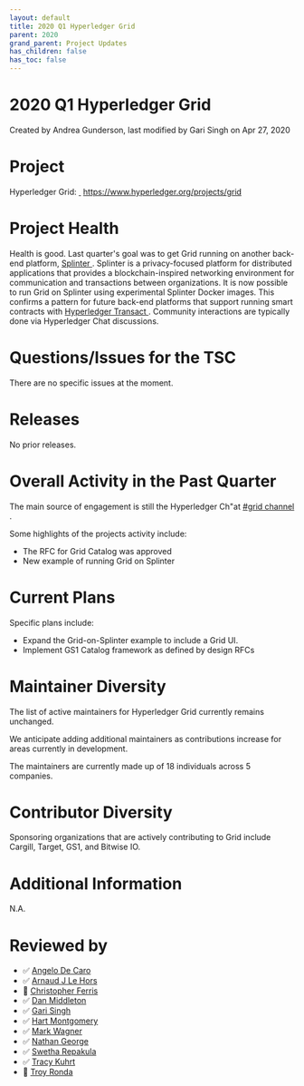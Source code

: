 ```yaml
---
layout: default
title: 2020 Q1 Hyperledger Grid
parent: 2020
grand_parent: Project Updates
has_children: false
has_toc: false
---
```


# 2020 Q1 Hyperledger Grid

Created by Andrea Gunderson, last modified by Gari Singh on Apr 27, 2020

# Project

Hyperledger Grid: <a href="https://www.hyperledger.org/projects/grid" class="external-link" rel="nofollow"> </a>
<a href="https://www.hyperledger.org/projects/grid" class="external-link" rel="nofollow">https://www.hyperledger.org/projects/grid</a>

# Project Health

Health is good. Last quarter's goal was to get Grid running on another
back-end platform,
<a href="https://github.com/Cargill/splinter/" class="external-link" rel="nofollow"><span>Splinter </span></a> . Splinter is a
privacy-focused platform for distributed applications that provides a
blockchain-inspired networking environment for communication and
transactions between organizations. It is now possible to run Grid on
Splinter using experimental Splinter Docker images. This confirms a
pattern for future back-end platforms that support running smart
contracts with
<a href="https://github.com/hyperledger/transact" class="external-link" rel="nofollow"><span>Hyperledger Transact </span></a> . Community
interactions are typically done via Hyperledger Chat discussions.

# Questions/Issues for the TSC

There are no specific issues at the moment.

# Releases

No prior releases.

# Overall Activity in the Past Quarter

The main source of engagement is still the Hyperledger Ch"at <a href="https://chat.hyperledger.org/channel/grid" class="external-link" rel="nofollow"><span>#grid channel </span></a> .

Some highlights of the projects activity include:

-   The RFC for Grid Catalog was approved
-   New example of running Grid on Splinter

# Current Plans

Specific plans include:

-   Expand the Grid-on-Splinter example to include a Grid UI.
-   Implement GS1 Catalog framework as defined by design RFCs

# Maintainer Diversity

The list of active maintainers for Hyperledger Grid currently remains
unchanged.

We anticipate adding additional maintainers as contributions increase
for areas currently in development.

The maintainers are currently made up of 18 individuals across 5
companies.

# Contributor Diversity

Sponsoring organizations that are actively contributing to Grid include
Cargill, Target, GS1, and Bitwise IO.



# Additional Information

N.A.

# Reviewed by
-   ✅ <a href="https://wiki.hyperledger.org/display/~angelo.decaro" class="confluence-userlink user-mention" data-username="angelo.decaro" data-linked-resource-id="16327529" data-linked-resource-version="1" data-linked-resource-type="userinfo" data-base-url="https://wiki.hyperledger.org">Angelo De Caro</a>
-   ✅ <a href="https://wiki.hyperledger.org/display/~lehors" class="confluence-userlink user-mention" data-username="lehors" data-linked-resource-id="2394240" data-linked-resource-version="1" data-linked-resource-type="userinfo" data-base-url="https://wiki.hyperledger.org">Arnaud J Le Hors</a>
-   🔲 <a href="https://wiki.hyperledger.org/display/~ChristopherFerris" class="confluence-userlink user-mention" data-username="ChristopherFerris" data-linked-resource-id="2392402" data-linked-resource-version="1" data-linked-resource-type="userinfo" data-base-url="https://wiki.hyperledger.org">Christopher Ferris</a>
-   ✅
<a href="https://wiki.hyperledger.org/display/~dan.middleton@intel.com" class="confluence-userlink user-mention" data-username="dan.middleton@intel.com" data-linked-resource-id="6427025" data-linked-resource-version="2" data-linked-resource-type="userinfo" data-base-url="https://wiki.hyperledger.org">Dan Middleton</a>
-   ✅ <a href="https://wiki.hyperledger.org/display/~mastersingh24" class="confluence-userlink user-mention" data-username="mastersingh24" data-linked-resource-id="16321659" data-linked-resource-version="1" data-linked-resource-type="userinfo" data-base-url="https://wiki.hyperledger.org">Gari Singh</a>
-   ✅ <a href="https://wiki.hyperledger.org/display/~hartm" class="confluence-userlink user-mention" data-username="hartm" data-linked-resource-id="6422922" data-linked-resource-version="1" data-linked-resource-type="userinfo" data-base-url="https://wiki.hyperledger.org">Hart Montgomery</a>
-   ✅ <a href="https://wiki.hyperledger.org/display/~mwagner" class="confluence-userlink user-mention" data-username="mwagner" data-linked-resource-id="5505170" data-linked-resource-version="1" data-linked-resource-type="userinfo" data-base-url="https://wiki.hyperledger.org">Mark Wagner</a>
-   ✅ <a href="https://wiki.hyperledger.org/display/~nage" class="confluence-userlink user-mention" data-username="nage" data-linked-resource-id="2393038" data-linked-resource-version="1" data-linked-resource-type="userinfo" data-base-url="https://wiki.hyperledger.org">Nathan George</a>
-   ✅ <a href="https://wiki.hyperledger.org/display/~swetharepakula" class="confluence-userlink user-mention" data-username="swetharepakula" data-linked-resource-id="5505323" data-linked-resource-version="1" data-linked-resource-type="userinfo" data-base-url="https://wiki.hyperledger.org">Swetha Repakula</a>
-   ✅ <a href="https://wiki.hyperledger.org/display/~tkuhrt" class="confluence-userlink user-mention" data-username="tkuhrt" data-linked-resource-id="1180151" data-linked-resource-version="2" data-linked-resource-type="userinfo" data-base-url="https://wiki.hyperledger.org">Tracy Kuhrt</a>
-   🔲 <a href="https://wiki.hyperledger.org/display/~troyronda" class="confluence-userlink user-mention" data-username="troyronda" data-linked-resource-id="9110618" data-linked-resource-version="2" data-linked-resource-type="userinfo" data-base-url="https://wiki.hyperledger.org">Troy Ronda</a>






